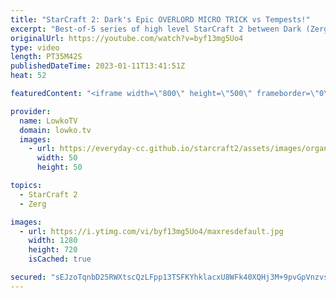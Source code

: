 ```yaml
---
title: "StarCraft 2: Dark's Epic OVERLORD MICRO TRICK vs Tempests!"
excerpt: "Best-of-5 series of high level StarCraft 2 between Dark (Zerg) and Nice (Protoss). This is a very aggressive series of SC2 as the players try to end each of the games early. From Zergling all-ins to Baneling busts and from mass Oracle to unexpected Tempests.  Support my work: https://patreon.com/lowkotv"
originalUrl: https://youtube.com/watch?v=byf13mg5Uo4
type: video
length: PT35M42S
publishedDateTime: 2023-01-11T13:41:51Z
heat: 52

featuredContent: "<iframe width=\"800\" height=\"500\" frameborder=\"0\" src=\"https://www.youtube.com/embed/byf13mg5Uo4\" allow=\"accelerometer; autoplay; encrypted-media; gyroscope; picture-in-picture\" allowfullscreen></iframe>"

provider:
  name: LowkoTV
  domain: lowko.tv
  images:
    - url: https://everyday-cc.github.io/starcraft2/assets/images/organizations/lowko.tv-50x50.jpg
      width: 50
      height: 50

topics:
  - StarCraft 2
  - Zerg

images:
  - url: https://i.ytimg.com/vi/byf13mg5Uo4/maxresdefault.jpg
    width: 1280
    height: 720
    isCached: true

secured: "sEJzoTqnbD25RWXtscQzLFpp13TSFKYhklacxU8WFk40XQHj3M+9pvGpVnzvs+g9pcMjAtWa42ZyJz8PSF3CUdyvGXlZoLpOSQfYuik3IaQfnb784kZ/0F5wPLHqs1xpdq2s8jUsYDGTOn23MGsuDvkD28ash+I1DJjZrJ/LP1EJhQ/m/zmlnyoH7/IUPSET2xGvdxR7VOpv6DP9x29tSsaoyZG09QP6BA20FKsbL34f+7tOvFz0mwExAfApo335Uuf0w5LqT/T9UDvWR+B/v1txFEmiNyuSF7Rn939+3QzKeKErjrwcL+wPsQyURmE4JweuE2+j7W2d/sU5nYpkR7BW6h/zXveq8obQeseTkWD9KD0hw+zAbvCjF5Qx0QGbEyY4A50hCHqJJLRRMgKw04BXedJ4lzJp3T6QBx6Bz3A=;oF4ynsjlOPBI2L4+SlC4Qg=="
---
```



